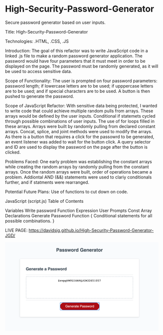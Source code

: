 # High-Security-Password-Generator

Secure password generator based on user inputs.

Title: High-Security-Password-Generator

Technologies: .HTML, .CSS, .JS

Introduction: The goal of this refactor was to write JavaScript code in a linked .js file to make a random password generator application. The password would have four parameters that it must meet in order to be displayed on the page. The password must be randomly generated, as it will be used to access sensitive data.

Scope of Functionality: The user is prompted on four password parameters: password length; if lowercase letters are to be used; if upppercase letters are to be used; and if special characters are to be used. A button is then pushed to generate the password.

Scope of JavaScript Refactor: With sensitive data being protected, I wanted to write code that could achieve multiple random pulls from arrays. These arrays would be defined by the user inputs. Conditional if statemets cycled through possible combinations of user inputs. The use of for loops filled in these arrays. Arrays were built by randomly pulling from declared constant arrays. Concat, splice, and joint methods were used to modify the arrays. As there is a button that requires a click for the passowrd to be generated, an event listener was added to wait for the button click. A query selector and ID are used to display the password on the page after the button is clicked.

Problems Faced: One early problem was establishing the constant arrays while creating the random arrays by randomly pulling from the constant arrays. Once the random arrays were built, order of operations became a problem. Addiontal AND (&&) statements were used to clariy conditionals further, and if statments were rearranged.

Potential Future Plans: Use of functions to cut down on code.

JavaScript (script.js) Table of Contents

Variables
Write password
Function Expression User Prompts
Const Array Declarations
Generate Password Function {
Conditional statements for all possible combinations.
}

LIVE PAGE: https://davidsjg.github.io/High-Security-Password-Generator-JGD/

![](Screenshot1.png)

